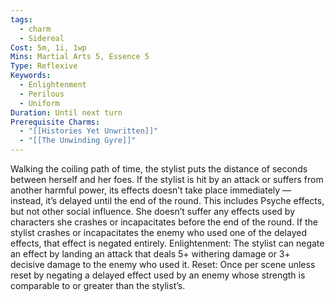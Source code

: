 ```yaml
---
tags:
  - charm
  - Sidereal
Cost: 5m, 1i, 1wp
Mins: Martial Arts 5, Essence 5
Type: Reflexive
Keywords:
  - Enlightenment
  - Perilous
  - Uniform
Duration: Until next turn
Prerequisite Charms:
  - "[[Histories Yet Unwritten]]"
  - "[[The Unwinding Gyre]]"
---
```

Walking the coiling path of time, the stylist puts the distance of seconds between herself and her foes. If the stylist is hit by an attack or suffers from another harmful power, its effects doesn’t take place immediately — instead, it’s delayed until the end of the round. This includes Psyche effects, but not other social influence. She doesn’t suffer any effects used by characters she crashes or incapacitates before the end of the round. If the stylist crashes or incapacitates the enemy who used one of the delayed effects, that effect is negated entirely. Enlightenment: The stylist can negate an effect by landing an attack that deals 5+ withering damage or 3+ decisive damage to the enemy who used it. Reset: Once per scene unless reset by negating a delayed effect used by an enemy whose strength is comparable to or greater than the stylist’s.